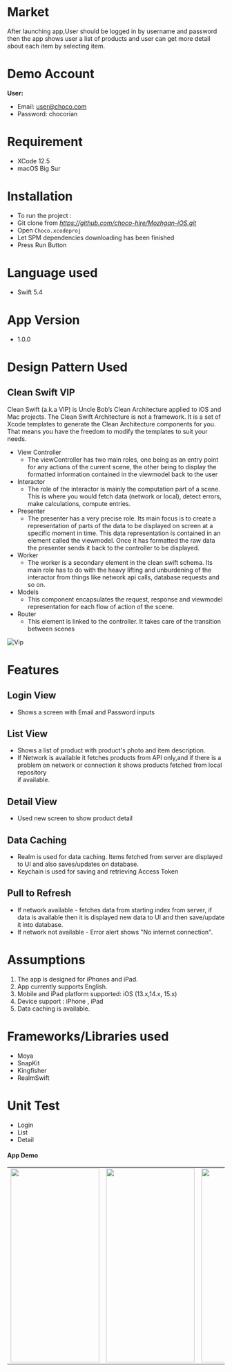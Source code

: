 # Market
After launching app,User should be logged in by username and password then the app shows user a list of products and user can get more detail about each item by selecting item. 


# Demo Account
**User:**
 - Email: user@choco.com 
 - Password: chocorian


# Requirement
- XCode 12.5
- macOS Big Sur

# Installation
- To run the project :
- Git clone from *https://github.com/choco-hire/Mozhgan-iOS.git*
- Open `Choco.xcodeproj`
- Let SPM dependencies downloading has been finished
- Press Run Button

# Language used 
- Swift 5.4

# App Version
- 1.0.0 
# Design Pattern Used

## Clean Swift VIP
Clean Swift (a.k.a VIP) is Uncle Bob’s Clean Architecture applied to iOS and Mac projects. The Clean Swift Architecture is not a framework. It is a set of Xcode templates to generate the Clean Architecture components for you. That means you have the freedom to modify the templates to suit your needs.
- View Controller
  - The viewController has two main roles, one being as an entry point for any actions of the current scene, the other being to display the formatted information contained in the viewmodel back to the user
- Interactor
  - The role of the interactor is mainly the computation part of a scene. This is where you would fetch data (network or local), detect errors, make calculations, compute entries.
- Presenter
  - The presenter has a very precise role. Its main focus is to create a representation of parts of the data to be displayed on screen at a specific moment in time. This data representation is contained in an element called the viewmodel. Once it has formatted the raw data the presenter sends it back to the controller to be displayed.
- Worker
  - The worker is a secondary element in the clean swift schema. Its main role has to do with the heavy lifting and unburdening of the interactor from things like network api calls, database requests and so on.
- Models
  - This component encapsulates the request, response and viewmodel representation for each flow of action of the scene.
- Router
  - This element is linked to the controller. It takes care of the transition between scenes 

![Vip](https://www.netguru.com/hs-fs/hubfs/894db5a4-4fdf-4928-b887-07836f7ec843.jpeg?width=1604&name=894db5a4-4fdf-4928-b887-07836f7ec843.jpeg)

# Features

## Login View
- Shows a screen with Email and Password inputs

## List View
- Shows a list of product with product's photo and item description.
- If Network is available it fetches products from API only,and if there is a problem on network or connection it shows products fetched from local repository  
  if available.

## Detail View
- Used new screen to show  product detail

## Data Caching
- Realm is used for data caching. Items fetched from server are displayed to UI and also saves/updates on database.
- Keychain is used for saving and retrieving Access Token

## Pull to Refresh
- If network available - fetches data from starting index from server, if data is available then it is displayed new data to UI and then save/update it into database.
- If network not available - Error alert shows "No internet connection".


# Assumptions        
 1. The app is designed for iPhones and iPad.        
 2. App currently supports English.
 3. Mobile and iPad platform supported: iOS (13.x,14.x, 15.x)        
 4. Device support : iPhone , iPad  
 5. Data caching is available.



# Frameworks/Libraries used
- Moya
- SnapKit
- Kingfisher
- RealmSwift


# Unit Test
- Login
- List
- Detail


#### App Demo
<table>
 <tr>
   <td>
   <img width = "205" height = "448" src="hhttps://user-images.githubusercontent.com/5070406/186636399-ae98f3cc-3b10-45c8-8f96-64431c192ab7.jpg" alt="" />
  </td>
  <td>
   <img width = "205" height = "448" src="https://user-images.githubusercontent.com/5070406/186636513-30149c29-f3ed-4b20-9ed3-bd1a0c2c1441.jpg" alt="" />
  </td>
  <td>
   <img width = "205" height = "448" src="https://user-images.githubusercontent.com/5070406/186636657-9e71fd4a-d12f-4ea3-b667-c299a7bfe2af.jpg" alt="" />
  </td>
 </tr>
</table>

